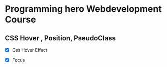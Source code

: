 # Programming hero Webdevelopment Course

## CSS Hover , Position, PseudoClass

- [x] Css Hover Effect
- [x] Focus 


 
